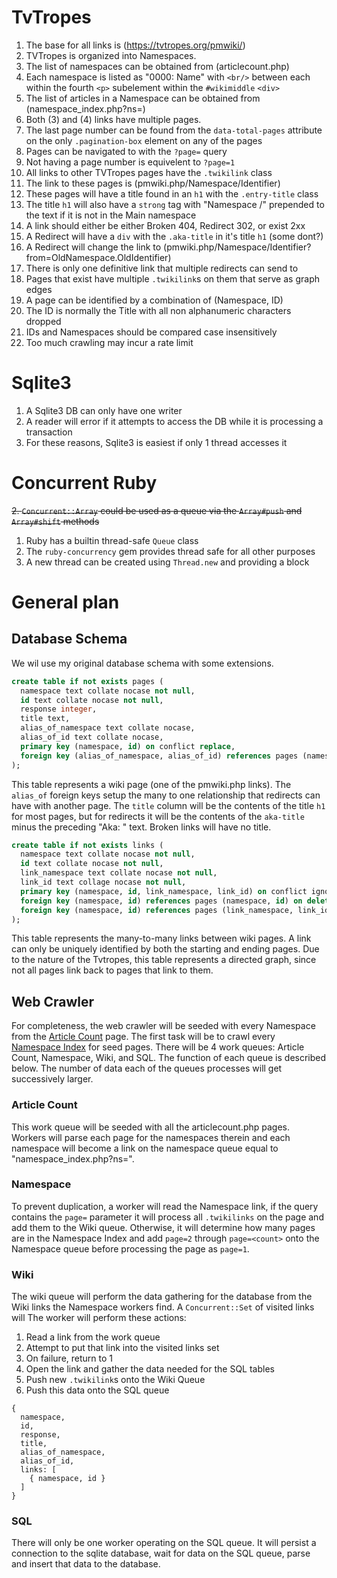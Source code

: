 # TvTropes

1. The base for all links is (https://tvtropes.org/pmwiki/)
2. TVTropes is organized into Namespaces.
3. The list of namespaces can be obtained from (articlecount.php)
3. Each namespace is listed as "0000: Name" with `<br/>` between each within the fourth `<p>` subelement within the `#wikimiddle` `<div>`
4. The list of articles in a Namespace can be obtained from (namespace_index.php?ns=)
5. Both (3) and (4) links have multiple pages.
6. The last page number can be found from the `data-total-pages` attribute on the only `.pagination-box` element on any of the pages
7. Pages can be navigated to with the `?page=` query
7. Not having a page number is equivelent to `?page=1`
8. All links to other TVTropes pages have the `.twikilink` class
8. The link to these pages is (pmwiki.php/Namespace/Identifier)
8. These pages will have a title found in an `h1` with the `.entry-title` class
8. The title `h1` will also have a `strong` tag with "Namespace /" prepended to the text if it is not in the Main namespace
9. A link should either be either Broken 404, Redirect 302, or exist 2xx
9. A Redirect will have a `div` with the `.aka-title` in it's title `h1` (some dont?)
10. A Redirect will change the link to (pmwiki.php/Namespace/Identifier?from=OldNamespace.OldIdentifier)
11. There is only one definitive link that multiple redirects can send to
12. Pages that exist have multiple `.twikilink`s on them that serve as graph edges
13. A page can be identified by a combination of (Namespace, ID)
14. The ID is normally the Title with all non alphanumeric characters dropped
15. IDs and Namespaces should be compared case insensitively
16. Too much crawling may incur a rate limit

# Sqlite3

1. A Sqlite3 DB can only have one writer
2. A reader will error if it attempts to access the DB while it is processing a transaction
3. For these reasons, Sqlite3 is easiest if only 1 thread accesses it

# Concurrent Ruby
~~2. `Concurrent::Array` could be used as a queue via the `Array#push` and `Array#shift` methods~~
1. Ruby has a builtin thread-safe `Queue` class
2. The `ruby-concurrency` gem provides thread safe for all other purposes
3. A new thread can be created using `Thread.new` and providing a block

# General plan

## Database Schema

We wil use my original database schema with some extensions.

```sql
create table if not exists pages (
  namespace text collate nocase not null,
  id text collate nocase not null,
  response integer,
  title text,
  alias_of_namespace text collate nocase,
  alias_of_id text collate nocase,
  primary key (namespace, id) on conflict replace,
  foreign key (alias_of_namespace, alias_of_id) references pages (namespace, id) on delete set null
);
```

This table represents a wiki page (one of the pmwiki.php links). The `alias_of` foreign keys setup the many to one relationship that redirects can have with another page. The `title` column will be the contents of the title `h1` for most pages, but for redirects it will be the contents of the `aka-title` minus the preceding "Aka: " text. Broken links will have no title.

```sql
create table if not exists links (
  namespace text collate nocase not null,
  id text collate nocase not null,
  link_namespace text collate nocase not null,
  link_id text collage nocase not null,
  primary key (namespace, id, link_namespace, link_id) on conflict ignore,
  foreign key (namespace, id) references pages (namespace, id) on delete cascade,
  foreign key (namespace, id) references pages (link_namespace, link_id) on delete cascade,
);
```

This table represents the many-to-many links between wiki pages. A link can only be uniquely identified by both the starting and ending pages. Due to the nature of the Tvtropes, this table represents a directed graph, since not all pages link back to pages that link to them.

## Web Crawler

For completeness, the web crawler will be seeded with every Namespace from the [Article Count](https://tvtropes.org/pmwiki/articlecount.php) page. The first task will be to crawl every [Namespace Index](https://tvtropes.org/pmwiki/namespace_index.php?ns=) for seed pages. There will be 4 work queues: Article Count, Namespace, Wiki, and SQL. The function of each queue is described below. The number of data each of the queues processes will get successively larger.

### Article Count

This work queue will be seeded with all the articlecount.php pages. Workers will parse each page for the namespaces therein and each namespace will become a link on the namespace queue equal to "namespace_index.php?ns=<the new namespace>".

### Namespace

To prevent duplication, a worker will read the Namespace link, if the query contains the `page=` parameter it will process all `.twikilinks` on the page and add them to the Wiki queue. Otherwise, it will determine how many pages are in the Namespace Index and add `page=2` through `page=<count>` onto the Namespace queue before processing the page as `page=1`.

### Wiki

The wiki queue will perform the data gathering for the database from the Wiki links the Namespace workers find. A `Concurrent::Set` of visited links will The worker will perform these actions:

1. Read a link from the work queue
2. Attempt to put that link into the visited links set
3. On failure, return to 1
4. Open the link and gather the data needed for the SQL tables
5. Push new `.twikilink`s onto the Wiki Queue
6. Push this data onto the SQL queue

```
{
  namespace,
  id,
  response,
  title,
  alias_of_namespace,
  alias_of_id,
  links: [
    { namespace, id }
  ]
}
```

### SQL

There will only be one worker operating on the SQL queue. It will persist a connection to the sqlite database, wait for data on the SQL queue, parse and insert that data to the database.
